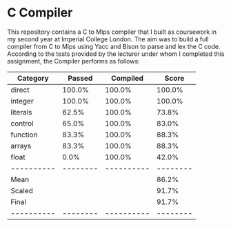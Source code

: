 # C Compiler
This repository contains a C to Mips compiler that I built as coursework in my second year at Imperial College London.
The aim was to build a full compiler from C to Mips using Yacc and Bison to parse and lex the C code.
According to the tests provided by the lecturer under whom I completed this assignment, the Compiler performs as follows:

| Category | Passed | Compiled |  Score |
|----------|--------|----------|--------|
|   direct | 100.0% |   100.0% | 100.0% |
|  integer | 100.0% |   100.0% | 100.0% |
| literals |  62.5% |   100.0% |  73.8% |
|  control |  65.0% |   100.0% |  83.0% |
| function |  83.3% |   100.0% |  88.3% |
|   arrays |  83.3% |   100.0% |  88.3% |
|    float |   0.0% |   100.0% |  42.0% |
|----------|--------|----------|--------|
|  Mean    |        |          |  86.2% |
| Scaled   |        |          |  91.7% |
|  Final   |        |          |  91.7% |
|----------|--------|----------|--------|
